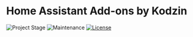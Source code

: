 # Home Assistant Add-ons by Kodzin

![Project Stage][project-stage-shield]
![Maintenance][maintenance-shield]
[![License][license-shield]](LICENSE)





[license-shield]: https://img.shields.io/github/license/kodzintm/hassio-addons.svg
[maintenance-shield]: https://img.shields.io/maintenance/yes/2023.svg
[project-stage-shield]: https://img.shields.io/badge/project%20stage-production%20ready-brightgreen.svg